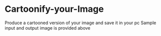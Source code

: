 # Cartoonify-your-Image
Produce a cartooned version of your image and save it in your pc 
Sample input and output image is provided above

